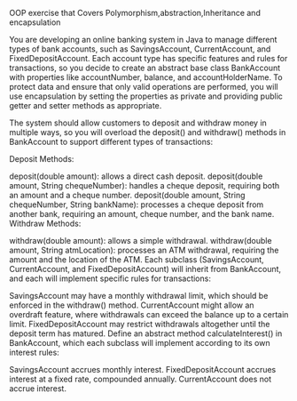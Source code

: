 OOP exercise that Covers Polymorphism,abstraction,Inheritance and encapsulation

You are developing an online banking system in Java to manage different types of bank accounts, such as SavingsAccount, CurrentAccount, and FixedDepositAccount. Each account type has specific features and rules for transactions, so you decide to create an abstract base class BankAccount with properties like accountNumber, balance, and accountHolderName. To protect data and ensure that only valid operations are performed, you will use encapsulation by setting the properties as private and providing public getter and setter methods as appropriate.

The system should allow customers to deposit and withdraw money in multiple ways, so you will overload the deposit() and withdraw() methods in BankAccount to support different types of transactions:

Deposit Methods:

deposit(double amount): allows a direct cash deposit.
deposit(double amount, String chequeNumber): handles a cheque deposit, requiring both an amount and a cheque number.
deposit(double amount, String chequeNumber, String bankName): processes a cheque deposit from another bank, requiring an amount, cheque number, and the bank name.
Withdraw Methods:

withdraw(double amount): allows a simple withdrawal.
withdraw(double amount, String atmLocation): processes an ATM withdrawal, requiring the amount and the location of the ATM.
Each subclass (SavingsAccount, CurrentAccount, and FixedDepositAccount) will inherit from BankAccount, and each will implement specific rules for transactions:

SavingsAccount may have a monthly withdrawal limit, which should be enforced in the withdraw() method.
CurrentAccount might allow an overdraft feature, where withdrawals can exceed the balance up to a certain limit.
FixedDepositAccount may restrict withdrawals altogether until the deposit term has matured.
Define an abstract method calculateInterest() in BankAccount, which each subclass will implement according to its own interest rules:

SavingsAccount accrues monthly interest.
FixedDepositAccount accrues interest at a fixed rate, compounded annually.
CurrentAccount does not accrue interest.
